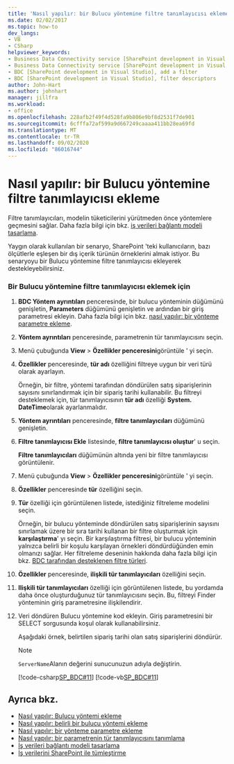```yaml
---
title: 'Nasıl yapılır: bir Bulucu yöntemine filtre tanımlayıcısı ekleme | Microsoft Docs'
ms.date: 02/02/2017
ms.topic: how-to
dev_langs:
- VB
- CSharp
helpviewer_keywords:
- Business Data Connectivity service [SharePoint development in Visual Studio], filter descriptors
- Business Data Connectivity service [SharePoint development in Visual Studio], add a filter
- BDC [SharePoint development in Visual Studio], add a filter
- BDC [SharePoint development in Visual Studio], filter descriptors
author: John-Hart
ms.author: johnhart
manager: jillfra
ms.workload:
- office
ms.openlocfilehash: 228afb2f49f4d528fa9b806e9bf8d2531f7de901
ms.sourcegitcommit: 6cfffa72af599a9d667249caaaa411bb28ea69fd
ms.translationtype: MT
ms.contentlocale: tr-TR
ms.lasthandoff: 09/02/2020
ms.locfileid: "86016744"
---
```

# <a name="how-to-add-a-filter-descriptor-to-a-finder-method"></a>Nasıl yapılır: bir Bulucu yöntemine filtre tanımlayıcısı ekleme
  Filtre tanımlayıcıları, modelin tüketicilerini yürütmeden önce yöntemlere geçmesini sağlar. Daha fazla bilgi için bkz. [iş verileri bağlantı modeli tasarlama](../sharepoint/designing-a-business-data-connectivity-model.md).

 Yaygın olarak kullanılan bir senaryo, SharePoint 'teki kullanıcıların, bazı ölçütlerle eşleşen bir dış içerik türünün örneklerini almak istiyor. Bu senaryoyu bir Bulucu yöntemine filtre tanımlayıcısı ekleyerek destekleyebilirsiniz.

### <a name="to-add-a-filter-descriptor-to-a-finder-method"></a>Bir Bulucu yöntemine filtre tanımlayıcısı eklemek için

1. **BDC Yöntem ayrıntıları** penceresinde, bir bulucu yönteminin düğümünü genişletin, **Parameters** düğümünü genişletin ve ardından bir giriş parametresi ekleyin. Daha fazla bilgi için bkz. [nasıl yapılır: bir yönteme parametre ekleme](../sharepoint/how-to-add-a-parameter-to-a-method.md).

2. **Yöntem ayrıntıları** penceresinde, parametrenin tür tanımlayıcısını seçin.

3. Menü çubuğunda **View**  >  **Özellikler penceresini**görüntüle ' yi seçin.

4. **Özellikler** penceresinde, **tür adı** özelliğini filtreye uygun bir veri türü olarak ayarlayın.

     Örneğin, bir filtre, yöntemi tarafından döndürülen satış siparişlerinin sayısını sınırlandırmak için bir sipariş tarihi kullanabilir. Bu filtreyi desteklemek için, tür tanımlayıcısının **tür adı** özelliği **System. DateTime**olarak ayarlanmalıdır.

5. **Yöntem ayrıntıları** penceresinde, **filtre tanımlayıcıları** düğümünü genişletin.

6. **Filtre tanımlayıcısı Ekle** listesinde, **filtre tanımlayıcısı oluştur**' u seçin.

     **Filtre tanımlayıcıları** düğümünün altında yeni bir filtre tanımlayıcısı görüntülenir.

7. Menü çubuğunda **View**  >  **Özellikler penceresini**görüntüle ' yi seçin.

8. **Özellikler** penceresinde **tür** özelliğini seçin.

9. **Tür** özelliği için görüntülenen listede, istediğiniz filtreleme modelini seçin.

     Örneğin, bir bulucu yönteminde döndürülen satış siparişlerinin sayısını sınırlamak üzere bir sıra tarihi kullanan bir filtre oluşturmak için **karşılaştırma**' yı seçin. Bir karşılaştırma filtresi, bir bulucu yönteminin yalnızca belirli bir koşulu karşılayan örnekleri döndürdüğünden emin olmanızı sağlar. Her filtreleme deseninin hakkında daha fazla bilgi için bkz. [BDC tarafından desteklenen filtre türleri](/previous-versions/office/developer/sharepoint-2010/ee556392(v=office.14)).

10. **Özellikler** penceresinde, **ilişkili tür tanımlayıcıları** özelliğini seçin.

11. **Ilişkili tür tanımlayıcıları** özelliği için görüntülenen listede, bu yordamda daha önce oluşturduğunuz tür tanımlayıcısını seçin. Bu, filtreyi Finder yönteminin giriş parametresine ilişkilendirir.

12. Veri döndüren Bulucu yöntemine kod ekleyin. Giriş parametresini bir SELECT sorgusunda koşul olarak kullanabilirsiniz.

     Aşağıdaki örnek, belirtilen sipariş tarihi olan satış siparişlerini döndürür.

    > [!NOTE]
    > `ServerName`Alanın değerini sunucunuzun adıyla değiştirin.

     [!code-csharp[SP_BDC#11](../sharepoint/codesnippet/CSharp/SP_BDC/bdcmodel1/salesorderservice.cs#11)]
     [!code-vb[SP_BDC#11](../sharepoint/codesnippet/VisualBasic/sp_bdc/bdcmodel1/salesorderservice.vb#11)]

## <a name="see-also"></a>Ayrıca bkz.
- [Nasıl yapılır: Bulucu yöntemi ekleme](../sharepoint/how-to-add-a-finder-method.md)
- [Nasıl yapılır: belirli bir bulucu yöntemi ekleme](../sharepoint/how-to-add-a-specific-finder-method.md)
- [Nasıl yapılır: bir yönteme parametre ekleme](../sharepoint/how-to-add-a-parameter-to-a-method.md)
- [Nasıl yapılır: bir parametrenin tür tanımlayıcısını tanımlama](../sharepoint/how-to-define-the-type-descriptor-of-a-parameter.md)
- [İş verileri bağlantı modeli tasarlama](../sharepoint/designing-a-business-data-connectivity-model.md)
- [İş verilerini SharePoint ile tümleştirme](../sharepoint/integrating-business-data-into-sharepoint.md)
